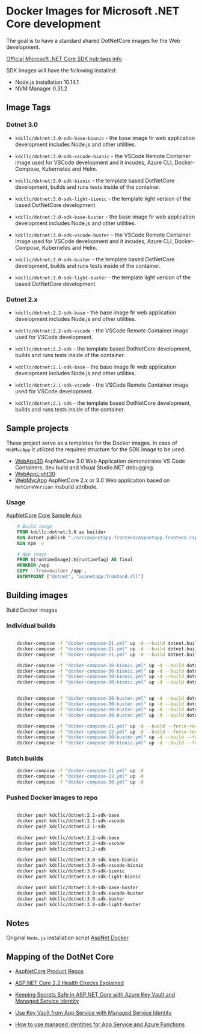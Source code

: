 # Docker Images for Microsoft .NET Core development

The goal is to have a standard shared DotNetCore images for the Web development.

[Official Microsoft .NET Core SDK hub tags info](https://hub.docker.com/_/microsoft-dotnet-core-sdk/)

SDK Images will have the following installed:

- Node.js installation 10.14.1
- NVM Manager 0.31.2

## Image Tags

### Dotnet 3.0

- `kdcllc/dotnet:3.0-sdk-base-bionic` - the base image fir web application development includes Node.js and other utilities.
- `kdcllc/dotnet:3.0-sdk-vscode-bionic` - the VSCode Remote Container image used for VSCode development and it incudes, Azure CLI, Docker-Compose, Kubernetes and Helm.
- `kdcllc/dotnet:3.0-sdk-bionic` - the template based DotNetCore development, builds and runs tests inside of the container.
- `kdcllc/dotnet:3.0-sdk-light-bionic` - the template light version of the based DotNetCore development.

- `kdcllc/dotnet:3.0-sdk-base-buster` - the base image fir web application development includes Node.js and other utilities.
- `kdcllc/dotnet:3.0-sdk-vscode-buster` - the VSCode Remote Container image used for VSCode development and it incudes, Azure CLI, Docker-Compose, Kubernetes and Helm.
- `kdcllc/dotnet:3.0-sdk-buster` - the template based DotNetCore development, builds and runs tests inside of the container.
- `kdcllc/dotnet:3.0-sdk-light-buster` - the template light version of the based DotNetCore development.

### Dotnet 2.x

- `kdcllc/dotnet:2.2-sdk-base` - the base image fir web application development includes Node.js and other utilities.
- `kdcllc/dotnet:2.2-sdk-vscode` - the VSCode Remote Container image used for VSCode development.
- `kdcllc/dotnet:2.2-sdk` - the template based DotNetCore development, builds and runs tests inside of the container.

- `kdcllc/dotnet:2.1-sdk-base` - the base image fir web application development includes Node.js and other utilities.
- `kdcllc/dotnet:2.1-sdk-vscode` - the VSCode Remote Container image used for VSCode development.
- `kdcllc/dotnet:2.1-sdk` - the template based DotNetCore development, builds and runs tests inside of the container.

## Sample projects

These project serve as a templates for the Docker images. In case of `WebMvcApp` it utilized the required structure for the SDK image to be used.

- [WebApp30](./dotnet/samples/WebApp30/README.md) AspNetCore 3.0 Web Application demonstrates VS Code Containers, dev build and Visual Studio.NET debugging.
- [WebAppLight30](./dotnet/samples/WebAppLight30/README.md)
- [WebMvcApp](./dotnet/samples/WebMvcApp/README.md) AspNetCore 2.x or 3.0 Web application based on `NetCoreVersion` msbuild attribute.

### Usage

[AspNetCore Core Sample App](./dotnet/samples/aspnetappmvc/src/aspnetapp.frontend/Dockerfile)

```dockerfile
    # Build image
    FROM kdcllc:dotnet:3.0 as builder
    RUN dotnet publish "./src/aspnetapp.frontend/aspnetapp.frontend.csproj" -c Release -p:NetCoreVersion=${coreversion} -o /app
    RUN npm -v

    # App image
    FROM ${runtimeImage}:${runtimeTag} AS final
    WORKDIR /app
    COPY --from=builder /app .
    ENTRYPOINT ["dotnet", "aspnetapp.frontend.dll"]

```

## Building images

Build Docker images

### Individual builds

```bash

    docker-compose -f "docker-compose-21.yml" up -d --build dotnet.builder.base
    docker-compose -f "docker-compose-21.yml" up -d --build dotnet.builder.vscode
    docker-compose -f "docker-compose-21.yml" up -d --build dotnet.builder.dev

    docker-compose -f "docker-compose-30-bionic.yml" up -d --build dotnet.builder.base
    docker-compose -f "docker-compose-30-bionic.yml" up -d --build dotnet.builder.vscode
    docker-compose -f "docker-compose-30-bionic.yml" up -d --build dotnet.builder.dev
    docker-compose -f "docker-compose-30-bionic.yml" up -d --build dotnet.builder.light


    docker-compose -f "docker-compose-30-buster.yml" up -d --build dotnet.builder.base
    docker-compose -f "docker-compose-30-buster.yml" up -d --build dotnet.builder.vscode
    docker-compose -f "docker-compose-30-buster.yml" up -d --build dotnet.builder.dev
    docker-compose -f "docker-compose-30-buster.yml" up -d --build dotnet.builder.light

    docker-compose -f "docker-compose-21.yml" up -d --build --force-recreate
    docker-compose -f "docker-compose-22.yml" up -d --build --force-recreate
    docker-compose -f "docker-compose-30-buster.yml" up -d --build --force-recreate
    docker-compose -f "docker-compose-30-bionic.yml" up -d --build --force-recreate

```

### Batch builds

```bash
    docker-compose -f "docker-compose-21.yml" up -d
    docker-compose -f "docker-compose-22.yml" up -d
    docker-compose -f "docker-compose-30.yml" up -d
```

### Pushed Docker images to repo

```bash

    docker push kdcllc/dotnet:2.1-sdk-base
    docker push kdcllc/dotnet:2.1-sdk-vscode
    docker push kdcllc/dotnet:2.1-sdk
    
    docker push kdcllc/dotnet:2.2-sdk-base
    docker push kdcllc/dotnet:2.2-sdk-vscode
    docker push kdcllc/dotnet:2.2-sdk

    docker push kdcllc/dotnet:3.0-sdk-base-bionic
    docker push kdcllc/dotnet:3.0-sdk-vscode-bionic
    docker push kdcllc/dotnet:3.0-sdk-bionic
    docker push kdcllc/dotnet:3.0-sdk-light-bionic

    docker push kdcllc/dotnet:3.0-sdk-base-buster
    docker push kdcllc/dotnet:3.0-sdk-vscode-buster
    docker push kdcllc/dotnet:3.0-sdk-buster
    docker push kdcllc/dotnet:3.0-sdk-light-buster
```

## Notes

Original `Node.js` installation script [AspNet Docker](https://github.com/aspnet/aspnet-docker/issues/347#issuecomment-354316642)

## Mapping of the DotNet Core

- [AspNetCore Product Repos](https://github.com/topics/aspnet-product)

- [ASP.NET Core 2.2 Health Checks Explained](https://blog.elmah.io/asp-net-core-2-2-health-checks-explained/)

- [Keeping Secrets Safe in ASP.NET Core with Azure Key Vault and Managed Service Identity](https://anthonychu.ca/post/secrets-aspnet-core-key-vault-msi/)
- [Use Key Vault from App Service with Managed Service Identity](https://github.com/Azure-Samples/app-service-msi-keyvault-dotnet)
- [How to use managed identities for App Service and Azure Functions](https://docs.microsoft.com/en-us/azure/app-service/app-service-managed-service-identity)
